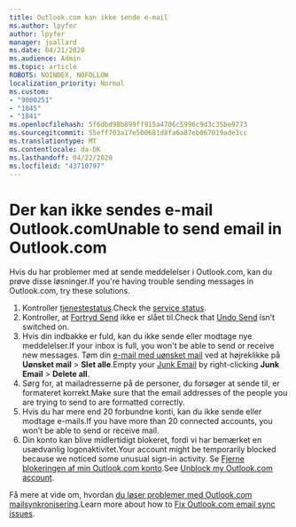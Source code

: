 ```yaml
---
title: Outlook.com kan ikke sende e-mail
ms.author: lpyfer
author: lpyfer
manager: joallard
ms.date: 04/21/2020
ms.audience: Admin
ms.topic: article
ROBOTS: NOINDEX, NOFOLLOW
localization_priority: Normal
ms.custom:
- "9000251"
- "1845"
- "1841"
ms.openlocfilehash: 5f6dbd98b899ff915a4706c5996c9d3c35be9773
ms.sourcegitcommit: 55eff703a17e500681d8fa6a87eb067019ade3cc
ms.translationtype: MT
ms.contentlocale: da-DK
ms.lasthandoff: 04/22/2020
ms.locfileid: "43710797"
---
```

# <a name="unable-to-send-email-in-outlookcom"></a><span data-ttu-id="a6e68-102">Der kan ikke sendes e-mail Outlook.com</span><span class="sxs-lookup"><span data-stu-id="a6e68-102">Unable to send email in Outlook.com</span></span>

<span data-ttu-id="a6e68-103">Hvis du har problemer med at sende meddelelser i Outlook.com, kan du prøve disse løsninger.</span><span class="sxs-lookup"><span data-stu-id="a6e68-103">If you're having trouble sending messages in Outlook.com, try these solutions.</span></span>

1. <span data-ttu-id="a6e68-104">Kontroller [tjenestestatus](https://go.microsoft.com/fwlink/p/?linkid=837482).</span><span class="sxs-lookup"><span data-stu-id="a6e68-104">Check the [service status](https://go.microsoft.com/fwlink/p/?linkid=837482).</span></span> 
2. <span data-ttu-id="a6e68-105">Kontroller, at [Fortryd Send](https://outlook.live.com/mail/options/mail/messageContent/undoSend) ikke er slået til.</span><span class="sxs-lookup"><span data-stu-id="a6e68-105">Check that [Undo Send](https://outlook.live.com/mail/options/mail/messageContent/undoSend) isn’t switched on.</span></span>
3. <span data-ttu-id="a6e68-106">Hvis din indbakke er fuld, kan du ikke sende eller modtage nye meddelelser.</span><span class="sxs-lookup"><span data-stu-id="a6e68-106">If your inbox is full, you won't be able to send or receive new messages.</span></span> <span data-ttu-id="a6e68-107">Tøm din [e-mail med uønsket mail](https://outlook.live.com/mail/junkemail) ved at højreklikke på **Uønsket mail** > **Slet alle**.</span><span class="sxs-lookup"><span data-stu-id="a6e68-107">Empty your [Junk Email](https://outlook.live.com/mail/junkemail) by right-clicking **Junk Email** > **Delete all**.</span></span>
4. <span data-ttu-id="a6e68-108">Sørg for, at mailadresserne på de personer, du forsøger at sende til, er formateret korrekt.</span><span class="sxs-lookup"><span data-stu-id="a6e68-108">Make sure that the email addresses of the people you are trying to send to are formatted correctly.</span></span>
5. <span data-ttu-id="a6e68-109">Hvis du har mere end 20 forbundne konti, kan du ikke sende eller modtage e-mails.</span><span class="sxs-lookup"><span data-stu-id="a6e68-109">If you have more than 20 connected accounts, you won’t be able to send or receive mail.</span></span>
6. <span data-ttu-id="a6e68-110">Din konto kan blive midlertidigt blokeret, fordi vi har bemærket en usædvanlig logonaktivitet.</span><span class="sxs-lookup"><span data-stu-id="a6e68-110">Your account might be temporarily blocked because we noticed some unusual sign-in activity.</span></span> <span data-ttu-id="a6e68-111">Se [Fjerne blokeringen af min Outlook.com konto](https://support.office.com/article/f4ad2701-d166-4d8b-8a6a-9af2a1f8a4c4).</span><span class="sxs-lookup"><span data-stu-id="a6e68-111">See [Unblock my Outlook.com account](https://support.office.com/article/f4ad2701-d166-4d8b-8a6a-9af2a1f8a4c4).</span></span>

<span data-ttu-id="a6e68-112">Få mere at vide om, hvordan [du løser problemer med Outlook.com mailsynkronisering](https://support.office.com/article/d39e3341-8d79-4bf1-b3c7-ded602233642).</span><span class="sxs-lookup"><span data-stu-id="a6e68-112">Learn more about how to [Fix Outlook.com email sync issues](https://support.office.com/article/d39e3341-8d79-4bf1-b3c7-ded602233642).</span></span>